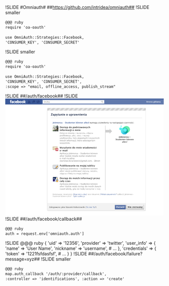 !SLIDE
#Omniauth#
##https://github.com/intridea/omniauth##
!SLIDE smaller

	@@@ ruby
	require 'oa-oauth'
	
	use OmniAuth::Strategies::Facebook, 
	'CONSUMER_KEY', 'CONSUMER_SECRET'
	
!SLIDE smaller

	@@@ ruby
	require 'oa-oauth'
	
	use OmniAuth::Strategies::Facebook, 
	'CONSUMER_KEY', 'CONSUMER_SECRET', 
	:scope => "email, offline_access, publish_stream"

!SLIDE
##/auth/facebook##
!SLIDE
![login](login.png)
!SLIDE
##/auth/facebook/callback##

	@@@ ruby
	auth = request.env['omniauth.auth']
		
!SLIDE
	@@@ ruby
	{
		'uid' => '12356',
		'provider' => 'twitter',
		'user_info' => {
			'name' => 'User Name',
			'nickname' => 'username',
			# ...
		},
		'credentials' => {
		 'token' => '1221fsfdasfsf', 
			# ...
		}
	}
!SLIDE
##/auth/facebook/failure?message=xyz##
!SLIDE smaller

	@@@ ruby
	map.auth_callback '/auth/:provider/callback', 
	:controller => 'identifications', :action => 'create'

	
